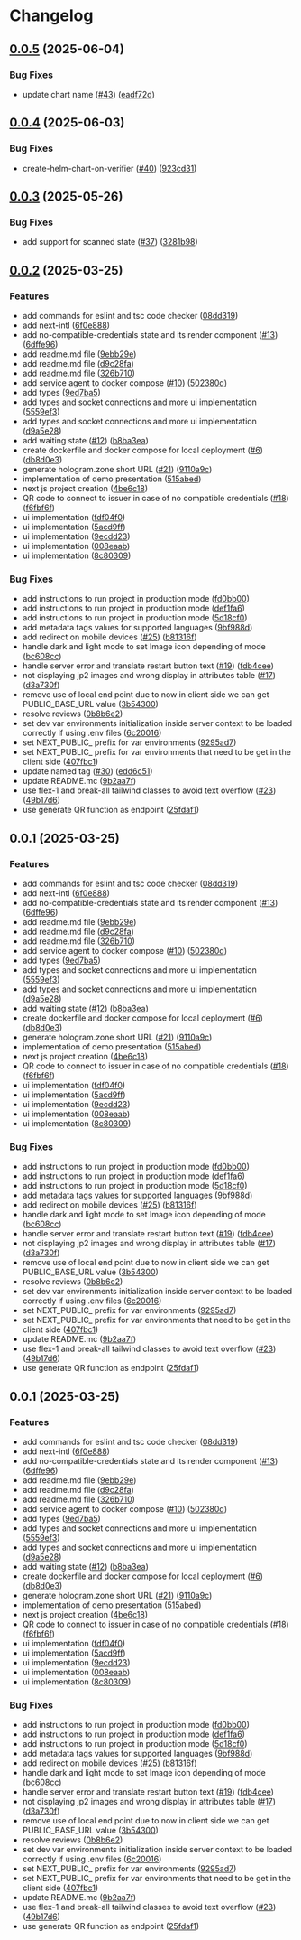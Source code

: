 # Changelog

## [0.0.5](https://github.com/2060-io/hologram-generic-verifier-vs/compare/v0.0.4...v0.0.5) (2025-06-04)


### Bug Fixes

* update chart name ([#43](https://github.com/2060-io/hologram-generic-verifier-vs/issues/43)) ([eadf72d](https://github.com/2060-io/hologram-generic-verifier-vs/commit/eadf72d64eea2ea08497986f7e37db4c8afb9c4b))

## [0.0.4](https://github.com/2060-io/generic-verifier/compare/v0.0.3...v0.0.4) (2025-06-03)


### Bug Fixes

* create-helm-chart-on-verifier ([#40](https://github.com/2060-io/generic-verifier/issues/40)) ([923cd31](https://github.com/2060-io/generic-verifier/commit/923cd3173e04fb6de403481ea5f1844b941b0178))

## [0.0.3](https://github.com/2060-io/generic-verifier/compare/v0.0.2...v0.0.3) (2025-05-26)


### Bug Fixes

* add support for scanned state ([#37](https://github.com/2060-io/generic-verifier/issues/37)) ([3281b98](https://github.com/2060-io/generic-verifier/commit/3281b98f346bd926f5bca84961178b0e5e5c352f))

## [0.0.2](https://github.com/2060-io/unic.id-generic-verifier-dts/compare/v0.0.1...v0.0.2) (2025-03-25)


### Features

* add commands for eslint and tsc code checker ([08dd319](https://github.com/2060-io/unic.id-generic-verifier-dts/commit/08dd319d821d7d583cee437665bcd09b2bc61d67))
* add next-intl ([6f0e888](https://github.com/2060-io/unic.id-generic-verifier-dts/commit/6f0e888554449655cc6f6f30d269338a175f08c8))
* add no-compatible-credentials state and its render component ([#13](https://github.com/2060-io/unic.id-generic-verifier-dts/issues/13)) ([6dffe96](https://github.com/2060-io/unic.id-generic-verifier-dts/commit/6dffe96bb5fbf643ab41afd622965872d03592c1))
* add readme.md file ([9ebb29e](https://github.com/2060-io/unic.id-generic-verifier-dts/commit/9ebb29ef67252225acaf288c4722a488f0fa8db6))
* add readme.md file ([d9c28fa](https://github.com/2060-io/unic.id-generic-verifier-dts/commit/d9c28fa97f50244b3f0a8970fa3fdb9db7389d7b))
* add readme.md file ([326b710](https://github.com/2060-io/unic.id-generic-verifier-dts/commit/326b7108131f579fb5f5dce44208945cf62a7d00))
* add service agent to docker compose ([#10](https://github.com/2060-io/unic.id-generic-verifier-dts/issues/10)) ([502380d](https://github.com/2060-io/unic.id-generic-verifier-dts/commit/502380d634f388502076f4dcbb8cc9b26784d095))
* add types ([9ed7ba5](https://github.com/2060-io/unic.id-generic-verifier-dts/commit/9ed7ba5898ad0db76481be310728ecfc378fd5a2))
* add types and socket connections and more ui implementation ([5559ef3](https://github.com/2060-io/unic.id-generic-verifier-dts/commit/5559ef3b117ef1c7e6b752a2990ea8edec871d23))
* add types and socket connections and more ui implementation ([d9a5e28](https://github.com/2060-io/unic.id-generic-verifier-dts/commit/d9a5e28115bf885d16e2698c65080ecbdc893ad3))
* add waiting state ([#12](https://github.com/2060-io/unic.id-generic-verifier-dts/issues/12)) ([b8ba3ea](https://github.com/2060-io/unic.id-generic-verifier-dts/commit/b8ba3eab11ed8ba3e8a18ca031e30309fbd9ea06))
* create dockerfile and docker compose for local deployment ([#6](https://github.com/2060-io/unic.id-generic-verifier-dts/issues/6)) ([db8d0e3](https://github.com/2060-io/unic.id-generic-verifier-dts/commit/db8d0e34b8c3c5592d1b93be24970a956854dd33))
* generate hologram.zone short URL ([#21](https://github.com/2060-io/unic.id-generic-verifier-dts/issues/21)) ([9110a9c](https://github.com/2060-io/unic.id-generic-verifier-dts/commit/9110a9c1c136d4521eb4efe77b615661ce417184))
* implementation of demo presentation ([515abed](https://github.com/2060-io/unic.id-generic-verifier-dts/commit/515abed1cb8843f196d5d964aea6986f89783d66))
* next js project creation ([4be6c18](https://github.com/2060-io/unic.id-generic-verifier-dts/commit/4be6c18448d2dd2a55163f1acc3ff727891c6a83))
* QR code to connect to issuer in case of no compatible credentials ([#18](https://github.com/2060-io/unic.id-generic-verifier-dts/issues/18)) ([f6fbf6f](https://github.com/2060-io/unic.id-generic-verifier-dts/commit/f6fbf6fb6f7852c637bc94b66ea93f88be22f493))
* ui implementation ([fdf04f0](https://github.com/2060-io/unic.id-generic-verifier-dts/commit/fdf04f00d3d6ff4434c3b8afe8d06b550118fb35))
* ui implementation ([5acd9ff](https://github.com/2060-io/unic.id-generic-verifier-dts/commit/5acd9ff4e4b5f287e7b1220b200f103b0137f851))
* ui implementation ([9ecdd23](https://github.com/2060-io/unic.id-generic-verifier-dts/commit/9ecdd23bef5df3cb169a57472b62a4003cb7ecce))
* ui implementation ([008eaab](https://github.com/2060-io/unic.id-generic-verifier-dts/commit/008eaab5c498def88863b829f8df72fe3147f764))
* ui implementation ([8c80309](https://github.com/2060-io/unic.id-generic-verifier-dts/commit/8c803096dffe50fb022769923038ccb1ae33cac3))


### Bug Fixes

* add instructions to run project in production mode ([fd0bb00](https://github.com/2060-io/unic.id-generic-verifier-dts/commit/fd0bb000488f246bede74df363d3402d4dccba67))
* add instructions to run project in production mode ([def1fa6](https://github.com/2060-io/unic.id-generic-verifier-dts/commit/def1fa65dd4008663b29d5183cb186a404576985))
* add instructions to run project in production mode ([5d18cf0](https://github.com/2060-io/unic.id-generic-verifier-dts/commit/5d18cf06308baf9fb7a9aed3b071b91851aa0df3))
* add metadata tags values for supported languages ([9bf988d](https://github.com/2060-io/unic.id-generic-verifier-dts/commit/9bf988d6e491caf5a19ba1783a5cd1cdb30b419f))
* add redirect on mobile devices ([#25](https://github.com/2060-io/unic.id-generic-verifier-dts/issues/25)) ([b81316f](https://github.com/2060-io/unic.id-generic-verifier-dts/commit/b81316ff18528c49543d0e2b8356f5d401d935cf))
* handle dark and light mode to set Image icon depending of mode ([bc608cc](https://github.com/2060-io/unic.id-generic-verifier-dts/commit/bc608cc10daa23991057aa47e944de7acb6a1a75))
* handle server error and translate restart button text ([#19](https://github.com/2060-io/unic.id-generic-verifier-dts/issues/19)) ([fdb4cee](https://github.com/2060-io/unic.id-generic-verifier-dts/commit/fdb4ceec3c0961f400b3d51f7763fc27c3c32f5b))
* not displaying jp2 images and wrong display in attributes table ([#17](https://github.com/2060-io/unic.id-generic-verifier-dts/issues/17)) ([d3a730f](https://github.com/2060-io/unic.id-generic-verifier-dts/commit/d3a730f14b0c88005957a5a872d6403b40971570))
* remove use of local end point due to now in client side we can get PUBLIC_BASE_URL value ([3b54300](https://github.com/2060-io/unic.id-generic-verifier-dts/commit/3b54300029a594941b51a0aaac234a34feb814ce))
* resolve reviews ([0b8b6e2](https://github.com/2060-io/unic.id-generic-verifier-dts/commit/0b8b6e211c9c67aaf413f53b2fba7062f2a9ad43))
* set dev var environments initialization inside server context  to be loaded correctly if using .env files ([6c20016](https://github.com/2060-io/unic.id-generic-verifier-dts/commit/6c200163f4734e31e6cae15215d0c3489fda2db7))
* set NEXT_PUBLIC_ prefix for var environments ([9295ad7](https://github.com/2060-io/unic.id-generic-verifier-dts/commit/9295ad7e0ca81d86de03e9a5e582e91c109368ff))
* set NEXT_PUBLIC_ prefix for var environments that need to be get in the client side ([407fbc1](https://github.com/2060-io/unic.id-generic-verifier-dts/commit/407fbc19a833dfd7490dd417aa346dee03f10ffe))
* update named tag ([#30](https://github.com/2060-io/unic.id-generic-verifier-dts/issues/30)) ([edd6c51](https://github.com/2060-io/unic.id-generic-verifier-dts/commit/edd6c518534fbeca5f0d1be77c36a477d8d4595a))
* update README.mc ([9b2aa7f](https://github.com/2060-io/unic.id-generic-verifier-dts/commit/9b2aa7fdc595d5560d8ed85c4f8d24878eedf078))
* use flex-1 and break-all tailwind classes to avoid text overflow ([#23](https://github.com/2060-io/unic.id-generic-verifier-dts/issues/23)) ([49b17d6](https://github.com/2060-io/unic.id-generic-verifier-dts/commit/49b17d6fbd6d7d2f5f308b3bcb7ea61404b78d55))
* use generate QR function as endpoint ([25fdaf1](https://github.com/2060-io/unic.id-generic-verifier-dts/commit/25fdaf1a5956c6495bf499e95dc638b8183afca0))

## 0.0.1 (2025-03-25)


### Features

* add commands for eslint and tsc code checker ([08dd319](https://github.com/2060-io/unic.id-generic-verifier-dts/commit/08dd319d821d7d583cee437665bcd09b2bc61d67))
* add next-intl ([6f0e888](https://github.com/2060-io/unic.id-generic-verifier-dts/commit/6f0e888554449655cc6f6f30d269338a175f08c8))
* add no-compatible-credentials state and its render component ([#13](https://github.com/2060-io/unic.id-generic-verifier-dts/issues/13)) ([6dffe96](https://github.com/2060-io/unic.id-generic-verifier-dts/commit/6dffe96bb5fbf643ab41afd622965872d03592c1))
* add readme.md file ([9ebb29e](https://github.com/2060-io/unic.id-generic-verifier-dts/commit/9ebb29ef67252225acaf288c4722a488f0fa8db6))
* add readme.md file ([d9c28fa](https://github.com/2060-io/unic.id-generic-verifier-dts/commit/d9c28fa97f50244b3f0a8970fa3fdb9db7389d7b))
* add readme.md file ([326b710](https://github.com/2060-io/unic.id-generic-verifier-dts/commit/326b7108131f579fb5f5dce44208945cf62a7d00))
* add service agent to docker compose ([#10](https://github.com/2060-io/unic.id-generic-verifier-dts/issues/10)) ([502380d](https://github.com/2060-io/unic.id-generic-verifier-dts/commit/502380d634f388502076f4dcbb8cc9b26784d095))
* add types ([9ed7ba5](https://github.com/2060-io/unic.id-generic-verifier-dts/commit/9ed7ba5898ad0db76481be310728ecfc378fd5a2))
* add types and socket connections and more ui implementation ([5559ef3](https://github.com/2060-io/unic.id-generic-verifier-dts/commit/5559ef3b117ef1c7e6b752a2990ea8edec871d23))
* add types and socket connections and more ui implementation ([d9a5e28](https://github.com/2060-io/unic.id-generic-verifier-dts/commit/d9a5e28115bf885d16e2698c65080ecbdc893ad3))
* add waiting state ([#12](https://github.com/2060-io/unic.id-generic-verifier-dts/issues/12)) ([b8ba3ea](https://github.com/2060-io/unic.id-generic-verifier-dts/commit/b8ba3eab11ed8ba3e8a18ca031e30309fbd9ea06))
* create dockerfile and docker compose for local deployment ([#6](https://github.com/2060-io/unic.id-generic-verifier-dts/issues/6)) ([db8d0e3](https://github.com/2060-io/unic.id-generic-verifier-dts/commit/db8d0e34b8c3c5592d1b93be24970a956854dd33))
* generate hologram.zone short URL ([#21](https://github.com/2060-io/unic.id-generic-verifier-dts/issues/21)) ([9110a9c](https://github.com/2060-io/unic.id-generic-verifier-dts/commit/9110a9c1c136d4521eb4efe77b615661ce417184))
* implementation of demo presentation ([515abed](https://github.com/2060-io/unic.id-generic-verifier-dts/commit/515abed1cb8843f196d5d964aea6986f89783d66))
* next js project creation ([4be6c18](https://github.com/2060-io/unic.id-generic-verifier-dts/commit/4be6c18448d2dd2a55163f1acc3ff727891c6a83))
* QR code to connect to issuer in case of no compatible credentials ([#18](https://github.com/2060-io/unic.id-generic-verifier-dts/issues/18)) ([f6fbf6f](https://github.com/2060-io/unic.id-generic-verifier-dts/commit/f6fbf6fb6f7852c637bc94b66ea93f88be22f493))
* ui implementation ([fdf04f0](https://github.com/2060-io/unic.id-generic-verifier-dts/commit/fdf04f00d3d6ff4434c3b8afe8d06b550118fb35))
* ui implementation ([5acd9ff](https://github.com/2060-io/unic.id-generic-verifier-dts/commit/5acd9ff4e4b5f287e7b1220b200f103b0137f851))
* ui implementation ([9ecdd23](https://github.com/2060-io/unic.id-generic-verifier-dts/commit/9ecdd23bef5df3cb169a57472b62a4003cb7ecce))
* ui implementation ([008eaab](https://github.com/2060-io/unic.id-generic-verifier-dts/commit/008eaab5c498def88863b829f8df72fe3147f764))
* ui implementation ([8c80309](https://github.com/2060-io/unic.id-generic-verifier-dts/commit/8c803096dffe50fb022769923038ccb1ae33cac3))


### Bug Fixes

* add instructions to run project in production mode ([fd0bb00](https://github.com/2060-io/unic.id-generic-verifier-dts/commit/fd0bb000488f246bede74df363d3402d4dccba67))
* add instructions to run project in production mode ([def1fa6](https://github.com/2060-io/unic.id-generic-verifier-dts/commit/def1fa65dd4008663b29d5183cb186a404576985))
* add instructions to run project in production mode ([5d18cf0](https://github.com/2060-io/unic.id-generic-verifier-dts/commit/5d18cf06308baf9fb7a9aed3b071b91851aa0df3))
* add metadata tags values for supported languages ([9bf988d](https://github.com/2060-io/unic.id-generic-verifier-dts/commit/9bf988d6e491caf5a19ba1783a5cd1cdb30b419f))
* add redirect on mobile devices ([#25](https://github.com/2060-io/unic.id-generic-verifier-dts/issues/25)) ([b81316f](https://github.com/2060-io/unic.id-generic-verifier-dts/commit/b81316ff18528c49543d0e2b8356f5d401d935cf))
* handle dark and light mode to set Image icon depending of mode ([bc608cc](https://github.com/2060-io/unic.id-generic-verifier-dts/commit/bc608cc10daa23991057aa47e944de7acb6a1a75))
* handle server error and translate restart button text ([#19](https://github.com/2060-io/unic.id-generic-verifier-dts/issues/19)) ([fdb4cee](https://github.com/2060-io/unic.id-generic-verifier-dts/commit/fdb4ceec3c0961f400b3d51f7763fc27c3c32f5b))
* not displaying jp2 images and wrong display in attributes table ([#17](https://github.com/2060-io/unic.id-generic-verifier-dts/issues/17)) ([d3a730f](https://github.com/2060-io/unic.id-generic-verifier-dts/commit/d3a730f14b0c88005957a5a872d6403b40971570))
* remove use of local end point due to now in client side we can get PUBLIC_BASE_URL value ([3b54300](https://github.com/2060-io/unic.id-generic-verifier-dts/commit/3b54300029a594941b51a0aaac234a34feb814ce))
* resolve reviews ([0b8b6e2](https://github.com/2060-io/unic.id-generic-verifier-dts/commit/0b8b6e211c9c67aaf413f53b2fba7062f2a9ad43))
* set dev var environments initialization inside server context  to be loaded correctly if using .env files ([6c20016](https://github.com/2060-io/unic.id-generic-verifier-dts/commit/6c200163f4734e31e6cae15215d0c3489fda2db7))
* set NEXT_PUBLIC_ prefix for var environments ([9295ad7](https://github.com/2060-io/unic.id-generic-verifier-dts/commit/9295ad7e0ca81d86de03e9a5e582e91c109368ff))
* set NEXT_PUBLIC_ prefix for var environments that need to be get in the client side ([407fbc1](https://github.com/2060-io/unic.id-generic-verifier-dts/commit/407fbc19a833dfd7490dd417aa346dee03f10ffe))
* update README.mc ([9b2aa7f](https://github.com/2060-io/unic.id-generic-verifier-dts/commit/9b2aa7fdc595d5560d8ed85c4f8d24878eedf078))
* use flex-1 and break-all tailwind classes to avoid text overflow ([#23](https://github.com/2060-io/unic.id-generic-verifier-dts/issues/23)) ([49b17d6](https://github.com/2060-io/unic.id-generic-verifier-dts/commit/49b17d6fbd6d7d2f5f308b3bcb7ea61404b78d55))
* use generate QR function as endpoint ([25fdaf1](https://github.com/2060-io/unic.id-generic-verifier-dts/commit/25fdaf1a5956c6495bf499e95dc638b8183afca0))

## 0.0.1 (2025-03-25)


### Features

* add commands for eslint and tsc code checker ([08dd319](https://github.com/2060-io/unic.id-generic-verifier-dts/commit/08dd319d821d7d583cee437665bcd09b2bc61d67))
* add next-intl ([6f0e888](https://github.com/2060-io/unic.id-generic-verifier-dts/commit/6f0e888554449655cc6f6f30d269338a175f08c8))
* add no-compatible-credentials state and its render component ([#13](https://github.com/2060-io/unic.id-generic-verifier-dts/issues/13)) ([6dffe96](https://github.com/2060-io/unic.id-generic-verifier-dts/commit/6dffe96bb5fbf643ab41afd622965872d03592c1))
* add readme.md file ([9ebb29e](https://github.com/2060-io/unic.id-generic-verifier-dts/commit/9ebb29ef67252225acaf288c4722a488f0fa8db6))
* add readme.md file ([d9c28fa](https://github.com/2060-io/unic.id-generic-verifier-dts/commit/d9c28fa97f50244b3f0a8970fa3fdb9db7389d7b))
* add readme.md file ([326b710](https://github.com/2060-io/unic.id-generic-verifier-dts/commit/326b7108131f579fb5f5dce44208945cf62a7d00))
* add service agent to docker compose ([#10](https://github.com/2060-io/unic.id-generic-verifier-dts/issues/10)) ([502380d](https://github.com/2060-io/unic.id-generic-verifier-dts/commit/502380d634f388502076f4dcbb8cc9b26784d095))
* add types ([9ed7ba5](https://github.com/2060-io/unic.id-generic-verifier-dts/commit/9ed7ba5898ad0db76481be310728ecfc378fd5a2))
* add types and socket connections and more ui implementation ([5559ef3](https://github.com/2060-io/unic.id-generic-verifier-dts/commit/5559ef3b117ef1c7e6b752a2990ea8edec871d23))
* add types and socket connections and more ui implementation ([d9a5e28](https://github.com/2060-io/unic.id-generic-verifier-dts/commit/d9a5e28115bf885d16e2698c65080ecbdc893ad3))
* add waiting state ([#12](https://github.com/2060-io/unic.id-generic-verifier-dts/issues/12)) ([b8ba3ea](https://github.com/2060-io/unic.id-generic-verifier-dts/commit/b8ba3eab11ed8ba3e8a18ca031e30309fbd9ea06))
* create dockerfile and docker compose for local deployment ([#6](https://github.com/2060-io/unic.id-generic-verifier-dts/issues/6)) ([db8d0e3](https://github.com/2060-io/unic.id-generic-verifier-dts/commit/db8d0e34b8c3c5592d1b93be24970a956854dd33))
* generate hologram.zone short URL ([#21](https://github.com/2060-io/unic.id-generic-verifier-dts/issues/21)) ([9110a9c](https://github.com/2060-io/unic.id-generic-verifier-dts/commit/9110a9c1c136d4521eb4efe77b615661ce417184))
* implementation of demo presentation ([515abed](https://github.com/2060-io/unic.id-generic-verifier-dts/commit/515abed1cb8843f196d5d964aea6986f89783d66))
* next js project creation ([4be6c18](https://github.com/2060-io/unic.id-generic-verifier-dts/commit/4be6c18448d2dd2a55163f1acc3ff727891c6a83))
* QR code to connect to issuer in case of no compatible credentials ([#18](https://github.com/2060-io/unic.id-generic-verifier-dts/issues/18)) ([f6fbf6f](https://github.com/2060-io/unic.id-generic-verifier-dts/commit/f6fbf6fb6f7852c637bc94b66ea93f88be22f493))
* ui implementation ([fdf04f0](https://github.com/2060-io/unic.id-generic-verifier-dts/commit/fdf04f00d3d6ff4434c3b8afe8d06b550118fb35))
* ui implementation ([5acd9ff](https://github.com/2060-io/unic.id-generic-verifier-dts/commit/5acd9ff4e4b5f287e7b1220b200f103b0137f851))
* ui implementation ([9ecdd23](https://github.com/2060-io/unic.id-generic-verifier-dts/commit/9ecdd23bef5df3cb169a57472b62a4003cb7ecce))
* ui implementation ([008eaab](https://github.com/2060-io/unic.id-generic-verifier-dts/commit/008eaab5c498def88863b829f8df72fe3147f764))
* ui implementation ([8c80309](https://github.com/2060-io/unic.id-generic-verifier-dts/commit/8c803096dffe50fb022769923038ccb1ae33cac3))


### Bug Fixes

* add instructions to run project in production mode ([fd0bb00](https://github.com/2060-io/unic.id-generic-verifier-dts/commit/fd0bb000488f246bede74df363d3402d4dccba67))
* add instructions to run project in production mode ([def1fa6](https://github.com/2060-io/unic.id-generic-verifier-dts/commit/def1fa65dd4008663b29d5183cb186a404576985))
* add instructions to run project in production mode ([5d18cf0](https://github.com/2060-io/unic.id-generic-verifier-dts/commit/5d18cf06308baf9fb7a9aed3b071b91851aa0df3))
* add metadata tags values for supported languages ([9bf988d](https://github.com/2060-io/unic.id-generic-verifier-dts/commit/9bf988d6e491caf5a19ba1783a5cd1cdb30b419f))
* add redirect on mobile devices ([#25](https://github.com/2060-io/unic.id-generic-verifier-dts/issues/25)) ([b81316f](https://github.com/2060-io/unic.id-generic-verifier-dts/commit/b81316ff18528c49543d0e2b8356f5d401d935cf))
* handle dark and light mode to set Image icon depending of mode ([bc608cc](https://github.com/2060-io/unic.id-generic-verifier-dts/commit/bc608cc10daa23991057aa47e944de7acb6a1a75))
* handle server error and translate restart button text ([#19](https://github.com/2060-io/unic.id-generic-verifier-dts/issues/19)) ([fdb4cee](https://github.com/2060-io/unic.id-generic-verifier-dts/commit/fdb4ceec3c0961f400b3d51f7763fc27c3c32f5b))
* not displaying jp2 images and wrong display in attributes table ([#17](https://github.com/2060-io/unic.id-generic-verifier-dts/issues/17)) ([d3a730f](https://github.com/2060-io/unic.id-generic-verifier-dts/commit/d3a730f14b0c88005957a5a872d6403b40971570))
* remove use of local end point due to now in client side we can get PUBLIC_BASE_URL value ([3b54300](https://github.com/2060-io/unic.id-generic-verifier-dts/commit/3b54300029a594941b51a0aaac234a34feb814ce))
* resolve reviews ([0b8b6e2](https://github.com/2060-io/unic.id-generic-verifier-dts/commit/0b8b6e211c9c67aaf413f53b2fba7062f2a9ad43))
* set dev var environments initialization inside server context  to be loaded correctly if using .env files ([6c20016](https://github.com/2060-io/unic.id-generic-verifier-dts/commit/6c200163f4734e31e6cae15215d0c3489fda2db7))
* set NEXT_PUBLIC_ prefix for var environments ([9295ad7](https://github.com/2060-io/unic.id-generic-verifier-dts/commit/9295ad7e0ca81d86de03e9a5e582e91c109368ff))
* set NEXT_PUBLIC_ prefix for var environments that need to be get in the client side ([407fbc1](https://github.com/2060-io/unic.id-generic-verifier-dts/commit/407fbc19a833dfd7490dd417aa346dee03f10ffe))
* update README.mc ([9b2aa7f](https://github.com/2060-io/unic.id-generic-verifier-dts/commit/9b2aa7fdc595d5560d8ed85c4f8d24878eedf078))
* use flex-1 and break-all tailwind classes to avoid text overflow ([#23](https://github.com/2060-io/unic.id-generic-verifier-dts/issues/23)) ([49b17d6](https://github.com/2060-io/unic.id-generic-verifier-dts/commit/49b17d6fbd6d7d2f5f308b3bcb7ea61404b78d55))
* use generate QR function as endpoint ([25fdaf1](https://github.com/2060-io/unic.id-generic-verifier-dts/commit/25fdaf1a5956c6495bf499e95dc638b8183afca0))
